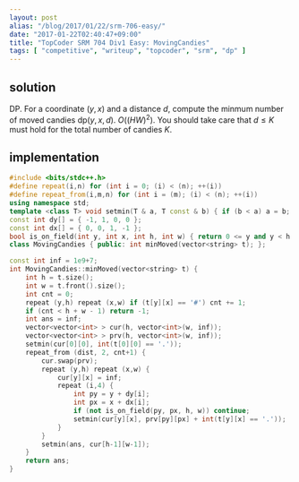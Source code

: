 ```yaml
---
layout: post
alias: "/blog/2017/01/22/srm-706-easy/"
date: "2017-01-22T02:40:47+09:00"
title: "TopCoder SRM 704 Div1 Easy: MovingCandies"
tags: [ "competitive", "writeup", "topcoder", "srm", "dp" ]
---
```


## solution

DP. For a coordinate $(y, x)$ and a distance $d$, compute the minmum number of moved candies $\mathrm{dp}(y,x,d)$. $O((HW)^2)$.
You should take care that $d \le K$ must hold for the total number of candies $K$.

## implementation

``` c++
#include <bits/stdc++.h>
#define repeat(i,n) for (int i = 0; (i) < (n); ++(i))
#define repeat_from(i,m,n) for (int i = (m); (i) < (n); ++(i))
using namespace std;
template <class T> void setmin(T & a, T const & b) { if (b < a) a = b; }
const int dy[] = { -1, 1, 0, 0 };
const int dx[] = { 0, 0, 1, -1 };
bool is_on_field(int y, int x, int h, int w) { return 0 <= y and y < h and 0 <= x and x < w; }
class MovingCandies { public: int minMoved(vector<string> t); };

const int inf = 1e9+7;
int MovingCandies::minMoved(vector<string> t) {
    int h = t.size();
    int w = t.front().size();
    int cnt = 0;
    repeat (y,h) repeat (x,w) if (t[y][x] == '#') cnt += 1;
    if (cnt < h + w - 1) return -1;
    int ans = inf;
    vector<vector<int> > cur(h, vector<int>(w, inf));
    vector<vector<int> > prv(h, vector<int>(w, inf));
    setmin(cur[0][0], int(t[0][0] == '.'));
    repeat_from (dist, 2, cnt+1) {
        cur.swap(prv);
        repeat (y,h) repeat (x,w) {
            cur[y][x] = inf;
            repeat (i,4) {
                int py = y + dy[i];
                int px = x + dx[i];
                if (not is_on_field(py, px, h, w)) continue;
                setmin(cur[y][x], prv[py][px] + int(t[y][x] == '.'));
            }
        }
        setmin(ans, cur[h-1][w-1]);
    }
    return ans;
}
```
